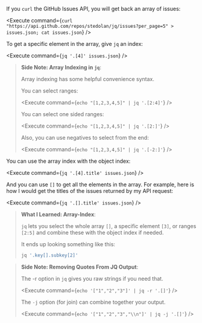 <script>
import Execute from "$components/Execute.svelte";
</script>

If you `curl` the GitHub Issues API, you will get back an array of issues:

<Execute command={`curl "https://api.github.com/repos/stedolan/jq/issues?per_page=5" > issues.json; cat issues.json`} />

To get a specific element in the array, give `jq` an index:

<Execute command={`jq '.[4]' issues.json`} />

> **Side Note: Array Indexing in `jq`**:
> 
> Array indexing has some helpful convenience syntax.
> 
> You can select ranges:
> 
> <Execute command={`echo "[1,2,3,4,5]" | jq '.[2:4]'`} />
> 
> You can select one sided ranges:
> 
> <Execute command={`echo "[1,2,3,4,5]" | jq '.[2:]'`} />
> 
> Also, you can use negatives to select from the end:
> 
> <Execute command={`echo "[1,2,3,4,5]" | jq '.[-2:]'`} />

You can use the array index with the object index:

<Execute command={`jq '.[4].title' issues.json`} />

And you can use `[]` to get all the elements in the array. For example, here is how I would get the titles of the issues returned by my API request:

<Execute command={`jq '.[].title' issues.json`} />

> **What I Learned: Array-Index**:
> 
> `jq` lets you select the whole array `[]`, a specific element `[3]`, or ranges `[2:5]` and combine these with the object index if needed.
> 
> It ends up looking something like this:
> 
> ```bash
> jq '.key[].subkey[2]'
> ```

> **Side Note: Removing Quotes From JQ Output**:
> 
> The -r option in `jq` gives you raw strings if you need that.
> 
> <Execute command={`echo '["1","2","3"]' | jq -r '.[]'`} />
> 
> The `-j` option (for join) can combine together your output.
> 
> <Execute command={`echo '["1","2","3","\\n"]' | jq -j '.[]'`} />
